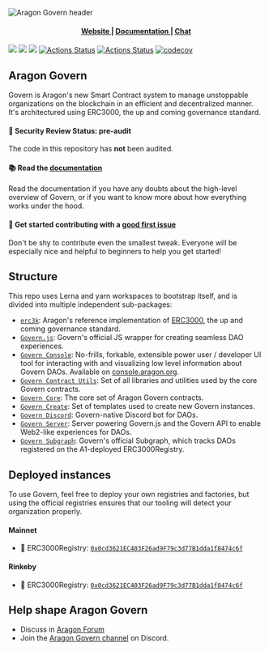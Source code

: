 ![Aragon Govern header](../../raw/master/.github/govern.png)

<div align="center">
  <h4>
    <a href="https://aragon.org">
      Website
    </a>
    <span> | </span>
    <a href="https://docs.aragon.org/aragon-govern/">
      Documentation
    </a>
    <span> | </span>
    <a href="https://discord.gg/aragon">
      Chat
    </a>
  </h4>
</div>

[![](https://img.shields.io/discord/672466989217873929?label=discord)](https://discord.gg/aKAKcf) [![](https://img.shields.io/npm/v/@aragon/govern-core)](https://www.npmjs.com/package/@aragon/govern-core) [![](https://img.shields.io/badge/solidity-%3E%3D%200.6.8-lightgrey)](https://img.shields.io/badge/solidity-%3E%3D%200.6.8-lightgrey) [![Actions Status](https://github.com/aragon/govern/workflows/CI/badge.svg)](https://github.com/aragon/govern/actions?query=workflow%3ACI) [![Actions Status](https://github.com/aragon/govern/workflows/CD/badge.svg)](https://github.com/aragon/govern/actions?query=workflow%3ACD)
  [![codecov](https://codecov.io/gh/aragon/govern/branch/master/graph/badge.svg)](https://codecov.io/gh/aragon/govern)


## Aragon Govern

Govern is Aragon's new Smart Contract system to manage unstoppable organizations on the blockchain in an efficient and decentralized manner. It's architectured using ERC3000, the up and coming governance standard.

#### 🚨 Security Review Status: pre-audit

The code in this repository has **not** been audited.

#### 📚 Read the [documentation](https://docs.aragon.org/aragon-govern/)

Read the documentation if you have any doubts about the high-level overview of Govern, or if you want to know more about how everything works under the hood.

#### 👋 Get started contributing with a [good first issue](https://github.com/aragon/govern/labels/good%20first%20issue%20%F0%9F%8C%9E)
Don't be shy to contribute even the smallest tweak. Everyone will be especially nice and helpful to beginners to help you get started!

## Structure

This repo uses Lerna and yarn workspaces to bootstrap itself, and is divided into multiple independent sub-packages:

- [`erc3k`](packages/erc3k): Aragon's reference implementation of [ERC3000](https://eips.ethereum.org/EIPS/eip-3000), the up and coming governance standard.
- [`Govern.js`](packages/govern): Govern's official JS wrapper for creating seamless DAO experiences.
- [`Govern Console`](packages/govern-console): No-frills, forkable, extensible power user / developer UI tool for interacting with and visualizing low level information about Govern DAOs. Available on [console.aragon.org](https://console.aragon.org).
- [`Govern Contract Utils`](packages/govern-contract-utils): Set of all libraries and utilities used by the core Govern contracts.
- [`Govern Core`](packages/govern-core): The core set of Aragon Govern contracts.
- [`Govern Create`](packages/govern-create): Set of templates used to create new Govern instances.
- [`Govern Discord`](packages/govern-discord): Govern-native Discord bot for DAOs.
- [`Govern Server`](packages/govern-server): Server powering Govern.js and the Govern API to enable Web2-like experiences for DAOs.
- [`Govern Subgraph`](packages/govern-subgraph): Govern's official Subgraph, which tracks DAOs registered on the A1-deployed ERC3000Registry.

## Deployed instances

To use Govern, feel free to deploy your own registries and factories, but using the official registries ensures that our tooling will detect your organization properly.

#### Mainnet

- 📜 ERC3000Registry: [`0x0cd3621EC403F26ad9F79c3d77B1dda1f8474c6f`](https://etherscan.io/address/0x0cd3621EC403F26ad9F79c3d77B1dda1f8474c6f)

#### Rinkeby

- 📜 ERC3000Registry: [`0x0cd3621EC403F26ad9F79c3d77B1dda1f8474c6f`](https://rinkeby.etherscan.io/address/0x0cd3621EC403F26ad9F79c3d77B1dda1f8474c6f)

## Help shape Aragon Govern
- Discuss in [Aragon Forum](https://forum.aragon.org/tags/aragon-govern)
- Join the [Aragon Govern channel](https://discord.gg/DrKMbeY) on Discord.



